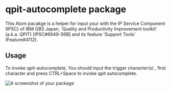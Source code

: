 # qpit-autocomplete package

This Atom pacakge is a helper for input your with the IP Service Component (IPSC) of IBM GBS Japan, 'Quality and Productivity Improvement toolkit' (a.k.a. QPIT) [IPSC#6949-56B] and its feature 'Support Tools' (Feature#4112).

## Usage

To invoke qpit-autocomplete, You should input the trigger character(s) ,  first character and press CTRL+Space to invoke qpit autocomplete.


![A screenshot of your package](https://f.cloud.github.com/assets/69169/2290250/c35d867a-a017-11e3-86be-cd7c5bf3ff9b.gif)
